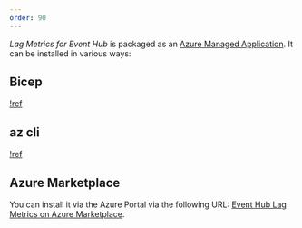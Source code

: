 ```yaml
---
order: 90
---
```


_Lag Metrics for Event Hub_ is packaged as an [Azure Managed Application](https://learn.microsoft.com/en-us/azure/azure-resource-manager/managed-applications/overview).
It can be installed in various ways:

## Bicep

[!ref](/installation/installation-via-bicep.md)

## az cli

[!ref](/installation/installation-via-az-cli.md)

## Azure Marketplace

You can install it via the Azure Portal via the following URL:
[Event Hub Lag Metrics on Azure Marketplace](https://azuremarketplace.microsoft.com/).

